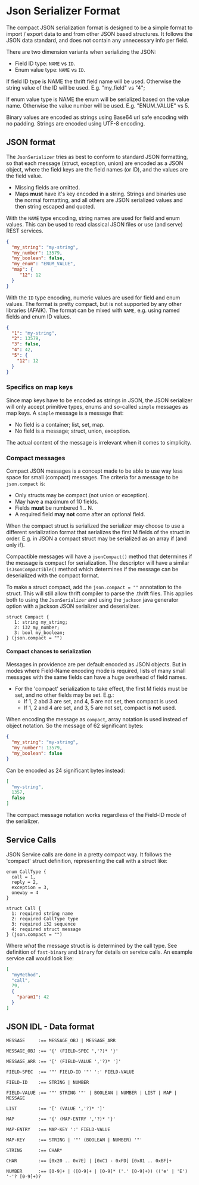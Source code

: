 Json Serializer Format
======================

The compact JSON serialization format is designed to be a simple format to
import / export data to and from other JSON based structures. It follows the
JSON data standard, and does not contain any unnecessary info per field.

There are two dimension variants when serializing the JSON:

- Field ID type:   `NAME` vs `ID`.
- Enum value type: `NAME` vs `ID`.

If field ID type is NAME the thrift field name will be used. Otherwise the
string value of the ID will be used. E.g. "my_field" vs "4";

If enum value type is NAME the enum will be serialized based on the value name.
Otherwise the value number will be used. E.g. "ENUM_VALUE" vs 5.

Binary values are encoded as strings using Base64 url safe encoding with no
padding. Strings are encoded using UTF-8 encoding.

## JSON format

The `JsonSerializer` tries as best to conform to standard JSON formatting, so that
each message (struct, exception, union) are encoded as a JSON object, where the
field keys are the field names (or ID), and the values are the field value.

* Missing fields are omitted.
* Maps **must** have it's key encoded in a string. Strings and binaries use the normal
  formatting, and all others are JSON serialized values and then string escaped and
  quoted.

With the `NAME` type encoding, string names are used for field and enum values. This
can be used to read classical JSON files or use (and serve) REST services.

```json
{
  "my_string": "my-string",
  "my_number": 13579,
  "my_boolean": false,
  "my_enum": "ENUM_VALUE",
  "map": {
     "12": 12
  }
}
```

With the `ID` type encoding, numeric values are used for field and enum values.
The format is pretty compact, but is not supported by any other libraries (AFAIK).
The format can be mixed with `NAME`, e.g. using named fields and enum ID values.

```json
{
  "1": "my-string",
  "2": 13579,
  "3": false,
  "4": 42,
  "5": {
    "12": 12
  }
}
```
### Specifics on map keys

Since map keys have to be encoded as strings in JSON, the JSON serializer
will only accept primitive types, enums and so-called `simple` messages
as map keys. A `simple` message is a message that:

* No field is a container; list, set, map.
* No field is a message; struct, union, exception.

The actual content of the message is irrelevant when it comes to simplicity.

### Compact messages

Compact JSON messages is a concept made to be able to use way less space for small
(compact) messages. The criteria for a message to be `json.compact` is:

- Only structs may be compact (not union or exception).
- May have a maximum of 10 fields.
- Fields **must** be numbered 1 .. N.
- A required field **may not** come after an optional field.

When the compact struct is serialized the serializer may choose to use a
different serialization format that serializes the first M fields of the struct
in order. E.g. in JSON a compact struct may be serialized as an array if (and
only if).

Compactible messages will have a `jsonCompact()` method that determines if the
message is compact for serialization. The descriptor will have a similar
`isJsonCompactible()` method which determines if the message can be
deserialized with the compact format.

To make a struct compact, add the `json.compact = ""` annotation to the struct.
This will still allow thrift compiler to parse the .thrift files. This applies
both to using the `JsonSerializer` and using the `jackson` java generator
option with a jackson JSON serializer and deserializer.

```thrift
struct Compact {
   1: string my_string;
   2: i32 my_number;
   3: bool my_boolean;
} (json.compact = "")
```

#### Compact chances to serialization

Messages in providence are per default encoded as JSON objects. But in modes
where Field-Name encoding mode is required, lists of many small messages with
the same fields can have a huge overhead of field names.

- For the 'compact' serialization to take effect, the first M fields must be set,
  and no other fields may be set. E.g.:
    * If 1, 2 abd 3 are set, and 4, 5 are not set, then compact is used.
    * If 1, 2 and 4 are set, and 3, 5 are not set, compact is **not** used.

When encoding the message as `compact`, array notation is used instead of
object notation. So the message of 62 significant bytes:

```json
{
  "my_string": "my-string",
  "my_number": 13579,
  "my_boolean": false
}
```

Can be encoded as 24 significant bytes instead:

```json
[
  "my-string",
  1357,
  false
]
```

The compact message notation works regardless of the Field-ID mode of the
serializer.

## Service Calls

JSON Service calls are done in a pretty compact way. It follows the 'compact'
struct definition, representing the call with a struct like:

```thrift
enum CallType {
  call = 1,
  reply = 2,
  exception = 3,
  oneway = 4
}

struct Call {
  1: required string name
  2: required CallType type
  3: required i32 sequence
  4: required struct message
} (json.compact = "")
```

Where *what* the message struct is is determined by the call type. See definition
of `fast-binary` and `binary` for details on service calls. An example service
call would look like:

```json
[
  "myMethod",
  "call",
  79,
  {
    "param1": 42
  }
]
```

## JSON IDL - Data format

```
MESSAGE     :== MESSAGE_OBJ | MESSAGE_ARR

MESSAGE_OBJ :== '{' (FIELD-SPEC ','?)* '}'

MESSAGE_ARR :== '[' (FIELD-VALUE ','?)* ']'

FIELD-SPEC  :== '"' FIELD-ID '"' ':' FIELD-VALUE

FIELD-ID    :== STRING | NUMBER

FIELD-VALUE :== '"' STRING '"' | BOOLEAN | NUMBER | LIST | MAP | MESSAGE

LIST        :== '[' (VALUE ','?)* ']'

MAP         :== '{' (MAP-ENTRY ','?)* '}'

MAP-ENTRY   :== MAP-KEY ':' FIELD-VALUE

MAP-KEY     :== STRING | '"' (BOOLEAN | NUMBER) '"'

STRING      :== CHAR*

CHAR        :== [0x20 .. 0x7E] | [0xC1 - 0xFD] [0x81 .. 0xBF]+

NUMBER      :== [0-9]+ | ([0-9]+ | [0-9]* ('.' [0-9]+)) (('e' | 'E') '-'? [0-9]+)?
```
